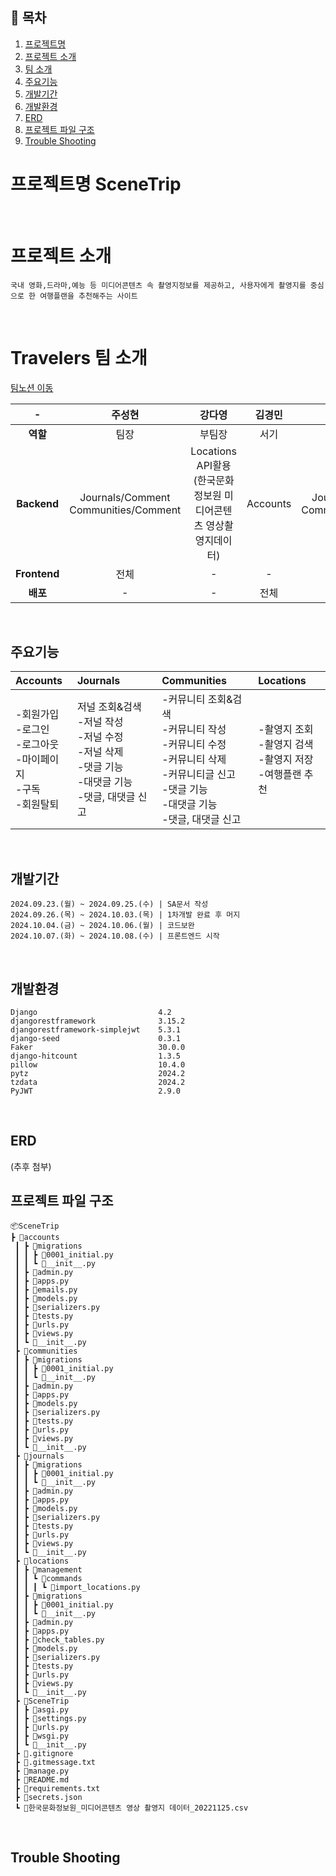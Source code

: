 ## 📄 목차
1. [프로젝트명](#프로젝트명-scenetrip)
2. [프로젝트 소개](#프로젝트-소개)
3. [팀 소개](#travelers-팀-소개)
4. [주요기능](#주요기능)
5. [개발기간](#개발기간)
6. [개발환경](#개발환경)
7. [ERD](#erd)
8. [프로젝트 파일 구조](#프로젝트-파일-구조)
9. [Trouble Shooting](#trouble-shooting)

# 프로젝트명 SceneTrip
<br>

# 프로젝트 소개
    국내 영화,드라마,예능 등 미디어콘텐츠 속 촬영지정보를 제공하고, 사용자에게 촬영지를 중심으로 한 여행플랜을 추천해주는 사이트

<br>

# Travelers 팀 소개
  
[팀노션 이동](https://www.notion.so/teamsparta/Travelers-fff2dc3ef5148189b38ff20c0d472b26)

| - |주성현|강다영|김경민|조민희|
|:---:|:---:|:---:|:---:|:---:|
| <b>역할</b> |팀장|부팀장|서기|조원|
| <b>Backend</b> |Journals/Comment <br>Communities/Comment | Locations <br>API활용(한국문화정보원 미디어콘텐츠 영상촬영지데이터) | Accounts | Journals/Article <br>Communities/Article |
| <b>Frontend</b> | 전체 | - | - | - |
| <b>배포</b> | - | - | 전체 | - |

<br>

## 주요기능
|Accounts|Journals|Communities|Locations|
|:---|:---|:---|:---|
|-회원가입 <br>-로그인<br>-로그아웃 <br>-마이페이지 <br>-구독 <br>-회원탈퇴| 저널 조회&검색 <br>-저널 작성 <br>-저널 수정 <br>-저널 삭제 <br>-댓글 기능 <br>-대댓글 기능 <br>-댓글, 대댓글 신고 |-커뮤니티 조회&검색 <br>-커뮤니티 작성 <br>-커뮤니티 수정 <br>-커뮤니티 삭제 <br>-커뮤니티글 신고 <br>-댓글 기능 <br>-대댓글 기능 <br>-댓글, 대댓글 신고 |-촬영지 조회 <br>-촬영지 검색 <br>-촬영지 저장 <br>-여행플랜 추천 |

<br>


## 개발기간
    2024.09.23.(월) ~ 2024.09.25.(수) | SA문서 작성
    2024.09.26.(목) ~ 2024.10.03.(목) | 1차개발 완료 후 머지
    2024.10.04.(금) ~ 2024.10.06.(월) | 코드보완
    2024.10.07.(화) ~ 2024.10.08.(수) | 프론트엔드 시작

<br>

## 개발환경
    Django                           4.2
    djangorestframework              3.15.2
    djangorestframework-simplejwt    5.3.1
    django-seed                      0.3.1
    Faker                            30.0.0
    django-hitcount                  1.3.5
    pillow                           10.4.0
    pytz                             2024.2
    tzdata                           2024.2
    PyJWT                            2.9.0


<br>

## ERD
(추후 첨부)
<br>

## 프로젝트 파일 구조 
```
📦SceneTrip
┣ 📂accounts
 ┃ ┣ 📂migrations
 ┃ ┃ ┣ 📜0001_initial.py
 ┃ ┃ ┗ 📜__init__.py
 ┃ ┣ 📜admin.py
 ┃ ┣ 📜apps.py
 ┃ ┣ 📜emails.py
 ┃ ┣ 📜models.py
 ┃ ┣ 📜serializers.py
 ┃ ┣ 📜tests.py
 ┃ ┣ 📜urls.py
 ┃ ┣ 📜views.py
 ┃ ┗ 📜__init__.py
 ┣ 📂communities
 ┃ ┣ 📂migrations
 ┃ ┃ ┣ 📜0001_initial.py
 ┃ ┃ ┗ 📜__init__.py
 ┃ ┣ 📜admin.py
 ┃ ┣ 📜apps.py
 ┃ ┣ 📜models.py
 ┃ ┣ 📜serializers.py
 ┃ ┣ 📜tests.py
 ┃ ┣ 📜urls.py
 ┃ ┣ 📜views.py
 ┃ ┗ 📜__init__.py
 ┣ 📂journals
 ┃ ┣ 📂migrations
 ┃ ┃ ┣ 📜0001_initial.py
 ┃ ┃ ┗ 📜__init__.py
 ┃ ┣ 📜admin.py
 ┃ ┣ 📜apps.py
 ┃ ┣ 📜models.py
 ┃ ┣ 📜serializers.py
 ┃ ┣ 📜tests.py
 ┃ ┣ 📜urls.py
 ┃ ┣ 📜views.py
 ┃ ┗ 📜__init__.py
 ┣ 📂locations
 ┃ ┣ 📂management
 ┃ ┃ ┗ 📂commands
 ┃ ┃ ┃ ┗ 📜import_locations.py
 ┃ ┣ 📂migrations
 ┃ ┃ ┣ 📜0001_initial.py
 ┃ ┃ ┗ 📜__init__.py
 ┃ ┣ 📜admin.py
 ┃ ┣ 📜apps.py
 ┃ ┣ 📜check_tables.py
 ┃ ┣ 📜models.py
 ┃ ┣ 📜serializers.py
 ┃ ┣ 📜tests.py
 ┃ ┣ 📜urls.py
 ┃ ┣ 📜views.py
 ┃ ┗ 📜__init__.py
 ┣ 📂SceneTrip
 ┃ ┣ 📜asgi.py
 ┃ ┣ 📜settings.py
 ┃ ┣ 📜urls.py
 ┃ ┣ 📜wsgi.py
 ┃ ┗ 📜__init__.py
 ┣ 📜.gitignore
 ┣ 📜.gitmessage.txt
 ┣ 📜manage.py
 ┣ 📜README.md
 ┣ 📜requirements.txt
 ┣ 📜secrets.json
 ┗ 📜한국문화정보원_미디어콘텐츠 영상 촬영지 데이터_20221125.csv
 ```
<br>

## Trouble Shooting
